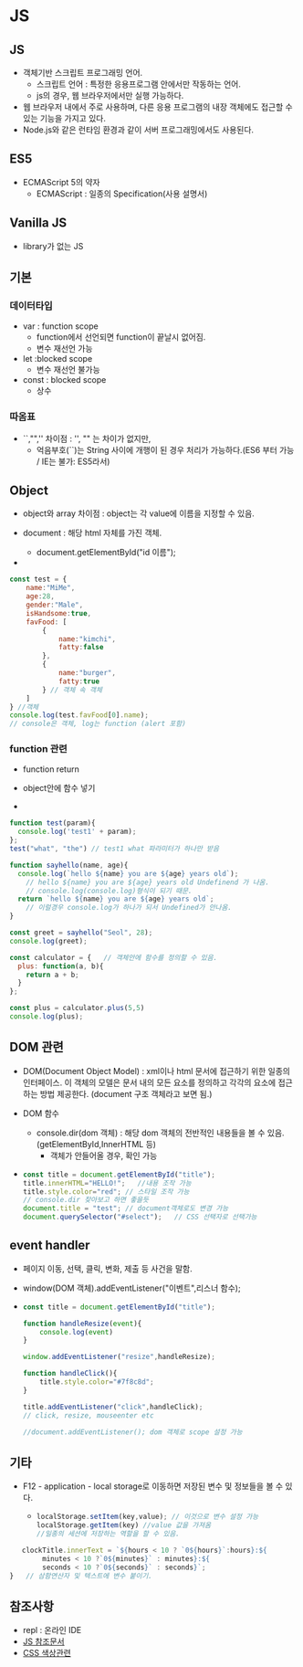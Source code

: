 # JS

## JS

- 객체기반 스크립트 프로그래밍 언어.
  - 스크립트 언어 : 특정한 응용프로그램 안에서만 작동하는 언어.
  - js의 경우, 웹 브라우저에서만 실행 가능하다.
- 웹 브라우저 내에서 주로 사용하며, 다른 응용 프로그램의 내장 객체에도 접근할 수 있는 기능을 가지고 있다.
- Node.js와 같은 런타임 환경과 같이 서버 프로그래밍에서도 사용된다.

## ES5

- ECMAScript 5의 약자
  - ECMAScript : 일종의 Specification(사용 설명서)

## Vanilla JS

- library가 없는 JS

## 기본

### 데이터타입

- var : function scope 
  - function에서 선언되면 function이 끝날시 없어짐.
  - 변수 재선언 가능
- let :blocked scope
  - 변수 재선언 불가능
- const : blocked scope
  - 상수 

### 따옴표

- ``,"",'' 차이점 : '', "" 는 차이가 없지만, 
  - 억음부호(``)는 String 사이에 개행이 된 경우 처리가 가능하다.(ES6 부터 가능 / IE는 불가: ES5라서)

## Object

- object와 array 차이점 : object는 각 value에 이름을 지정할 수 있음.

- document :  해당 html 자체를 가진 객체.

  - document.getElementById("id 이름");

- 

  ```javascript
  const test = {
      name:"MiMe",
      age:28,
      gender:"Male",
      isHandsome:true,
      favFood: [
          {
              name:"kimchi",
              fatty:false
          },
          {
              name:"burger",
              fatty:true
          } // 객체 속 객체
      ]
  } //객체
  console.log(test.favFood[0].name);
  // console은 객체, log는 function (alert 포함)
  ```

### function 관련

- function return

- object안에 함수 넣기

- 

  ```javascript
  function test(param){
    console.log('test1' + param);  
  };
  test("what", "the") // test1 what 파라미터가 하나만 받음
  
  function sayhello(name, age){
    console.log(`hello ${name} you are ${age} years old`);
      // hello ${name} you are ${age} years old Undefinend 가 나옴.
      // console.log(console.log)형식이 되기 때문.
    return `hello ${name} you are ${age} years old`;
      // 이럴경우 console.log가 하나가 되서 Undefined가 안나옴.
  }
  
  const greet = sayhello("Seol", 28);
  console.log(greet);
  
  const calculator = {   // 객체안에 함수를 정의할 수 있음.
    plus: function(a, b){
      return a + b;
    }
  };
  
  const plus = calculator.plus(5,5)
  console.log(plus);
  ```

## DOM 관련

- DOM(Document Object Model) : xml이나 html 문서에 접근하기 위한 일종의 인터페이스. 이 객체의 모델은 문서 내의 모든 요소를 정의하고 각각의 요소에 접근하는 방법 제공한다. (document 구조 객체라고 보면 됨.)

- DOM 함수

  - console.dir(dom 객체) : 해당 dom 객체의 전반적인 내용들을 볼 수 있음.(getElementById,InnerHTML 등)
    - 객체가 안들어올 경우, 확인 가능

- ```javascript
  const title = document.getElementById("title");
  title.innerHTML="HELLO!";   //내용 조작 가능
  title.style.color="red"; // 스타일 조작 가능
  // console.dir 찾아보고 하면 좋을듯
  document.title = "test"; // document객체로도 변경 가능
  document.querySelector("#select");   // CSS 선택자로 선택가능
  ```

## event handler

- 페이지 이동, 선택, 클릭, 변화, 제출 등 사건을 말함.

- window(DOM 객체).addEventListener("이벤트",리스너 함수);

- ```javascript
  const title = document.getElementById("title");
  
  function handleResize(event){
      console.log(event)
  }
  
  window.addEventListener("resize",handleResize);
  
  function handleClick(){
      title.style.color="#7f8c8d";
  }
  
  title.addEventListener("click",handleClick);
  // click, resize, mouseenter etc
  
  //document.addEventListener(); dom 객체로 scope 설정 가능
  ```

## 기타

- F12 - application - local storage로 이동하면 저장된 변수 및 정보들을 볼 수 있다.

  - ```javascript
    localStorage.setItem(key,value); // 이것으로 변수 설정 가능
    localStorage.getItem(key) //value 값을 가져옴
    //일종의 세션에 저장하는 역할을 할 수 있음.
    ```

```javascript
   clockTitle.innerText = `${hours < 10 ? `0${hours}`:hours}:${
        minutes < 10 ?`0${minutes}` : minutes}:${
        seconds < 10 ?`0${seconds}` : seconds}`;
}	// 삼함연산자 및 텍스트에 변수 붙이기.

```

## 참조사항

- repl : 온라인 IDE 
- [JS 참조문서](https://developer.mozilla.org/ko/)
- [CSS 색상관련](https://flatuicolors.com/)







